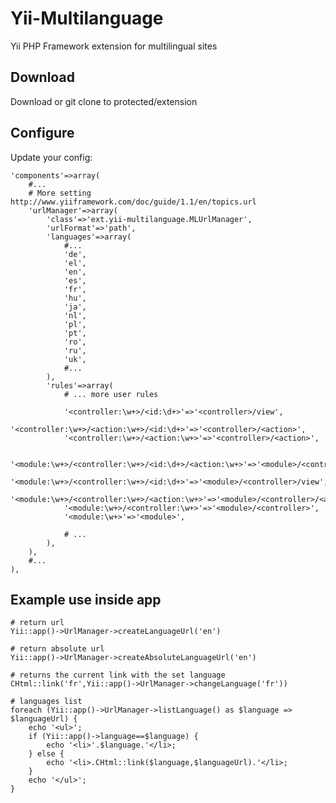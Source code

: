 Yii-Multilanguage
=================

Yii PHP Framework extension for multilingual sites

Download
--------

Download or git clone to protected/extension

Configure
---------

Update your config:

    'components'=>array(
        #...
        # More setting http://www.yiiframework.com/doc/guide/1.1/en/topics.url
		'urlManager'=>array(
            'class'=>'ext.yii-multilanguage.MLUrlManager',
			'urlFormat'=>'path',
            'languages'=>array(
                #...
                'de',
                'el',
                'en',
                'es',
                'fr',
                'hu',
                'ja',
                'nl',
                'pl',
                'pt',
                'ro',
                'ru',
                'uk',
                #...
            ),
			'rules'=>array(
			    # ... more user rules

				'<controller:\w+>/<id:\d+>'=>'<controller>/view',
				'<controller:\w+>/<action:\w+>/<id:\d+>'=>'<controller>/<action>',
				'<controller:\w+>/<action:\w+>'=>'<controller>/<action>',

                '<module:\w+>/<controller:\w+>/<id:\d+>/<action:\w+>'=>'<module>/<controller>/<action>',
                '<module:\w+>/<controller:\w+>/<id:\d+>'=>'<module>/<controller>/view',
                '<module:\w+>/<controller:\w+>/<action:\w+>'=>'<module>/<controller>/<action>',
                '<module:\w+>/<controller:\w+>'=>'<module>/<controller>',
                '<module:\w+>'=>'<module>',

                # ...
			),
		),
		#...
    ),

Example use inside app
---

    # return url
    Yii::app()->UrlManager->createLanguageUrl('en')

    # return absolute url
    Yii::app()->UrlManager->createAbsoluteLanguageUrl('en')

    # returns the current link with the set language
    CHtml::link('fr',Yii::app()->UrlManager->changeLanguage('fr'))

    # languages list
    foreach (Yii::app()->UrlManager->listLanguage() as $language => $languageUrl) {
        echo '<ul>';
        if (Yii::app()->language==$language) {
            echo '<li>'.$language.'</li>;
        } else {
            echo '<li>.CHtml::link($language,$languageUrl).'</li>;
        }
        echo '</ul>';
    }

